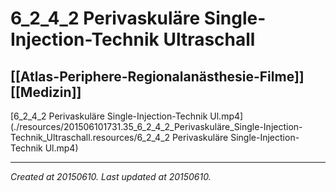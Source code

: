 # 6_2_4_2 Perivaskuläre Single-Injection-Technik Ultraschall
 [[Atlas-Periphere-Regionalanästhesie-Filme]] [[Medizin]] 
---



[6\_2\_4\_2 Perivaskuläre Single-Injection-Technik Ul.mp4](./resources/201506101731.35_6_2_4_2_Perivaskuläre_Single-Injection-Technik_Ultraschall.resources/6_2_4_2 Perivaskuläre Single-Injection-Technik Ul.mp4)

---

_Created at 20150610._
_Last updated at 20150610._



